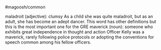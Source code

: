 #magoosh/common

maladroit (adjective): clumsy 
As a child she was quite maladroit, but as an adult, she has become an adept dancer. 
This word has other definitions but this is the most important one for the GRE 
maverick (noun): someone who exhibits great independence in thought and action 
Officer Kelly was a maverick, rarely following police protocols or adopting the conventions for speech 
common among his fellow officers. 
